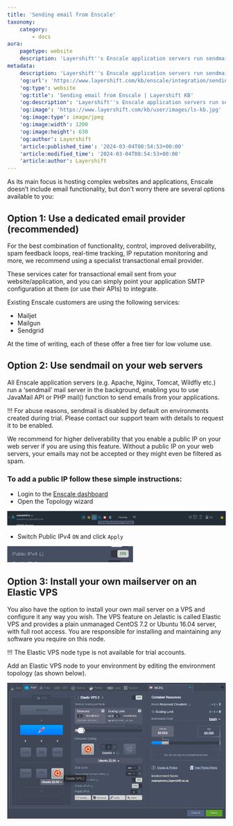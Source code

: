 ```yaml
---
title: 'Sending email from Enscale'
taxonomy:
    category:
        - docs
aura:
    pagetype: website
    description: 'Layershift''s Enscale application servers run sendmail; integrated email service in the background, enabling you to use PHP mail() function as normal.'
metadata:
    description: 'Layershift''s Enscale application servers run sendmail; integrated email service in the background, enabling you to use PHP mail() function as normal.'
    'og:url': 'https://www.layershift.com/kb/enscale/integration/sending-email-from-enscale'
    'og:type': website
    'og:title': 'Sending email from Enscale | Layershift KB'
    'og:description': 'Layershift''s Enscale application servers run sendmail; integrated email service in the background, enabling you to use PHP mail() function as normal.'
    'og:image': 'https://www.layershift.com/kb/user/images/ls-kb.jpg'
    'og:image:type': image/jpeg
    'og:image:width': 1200
    'og:image:height': 630
    'og:author': Layershift
    'article:published_time': '2024-03-04T08:54:53+00:00'
    'article:modified_time': '2024-03-04T08:54:53+00:00'
    'article:author': Layershift
---
```


As its main focus is hosting complex websites and applications, Enscale doesn’t include email functionality, but don’t worry there are several options available to you:

## Option 1: Use a dedicated email provider (recommended)

For the best combination of functionality, control, improved deliverability, spam feedback loops, real-time tracking, IP reputation monitoring and more, we recommend using a specialist transactional email provider.

These services cater for transactional email sent from your website/application, and you can simply point your application SMTP configuration at them (or use their APIs) to integrate.

Existing Enscale customers are using the following services:

* Mailjet
* Mailgun
* Sendgrid

At the time of writing, each of these offer a free tier for low volume use.

## Option 2: Use sendmail on your web servers

All Enscale application servers (e.g. Apache, Nginx, Tomcat, Wildfly etc.) run a ‘sendmail’ mail server in the background, enabling you to use JavaMail API or PHP mail() function to send emails from your applications.

!!! For abuse reasons, sendmail is disabled by default on environments created during trial. Please contact our support team with details to request it to be enabled.

We recommend for higher deliverability that you enable a public IP on your web server if you are using this feature. Without a public IP on your web servers, your emails may not be accepted or they might even be filtered as spam.

### To add a public IP follow these simple instructions:

* Login to the [Enscale dashboard](https://app.enscale.cloud/)
* Open the Topology wizard

![Sending%20email%20from%20Enscale-1](Sending%20email%20from%20Enscale-1.png "Sending%20email%20from%20Enscale-1")

* Switch Public IPv4 `ON` and click `Apply`

![Sending%20email%20from%20Enscale-2](Sending%20email%20from%20Enscale-2.png "Sending%20email%20from%20Enscale-2")

## Option 3: Install your own mailserver on an Elastic VPS

You also have the option to install your own mail server on a VPS and configure it any way you wish. The VPS feature on Jelastic is called Elastic VPS and provides a plain unmanaged CentOS 7.2 or Ubuntu 16.04 server, with full root access. You are responsible for installing and maintaining any software you require on this node.

!!! The Elastic VPS node type is not available for trial accounts.

Add an Elastic VPS node to your environment by editing the environment topology (as shown below).

![Sending%20email%20from%20Enscale-3](Sending%20email%20from%20Enscale-3.png "Sending%20email%20from%20Enscale-3")